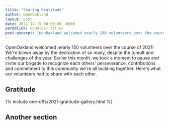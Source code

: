 ```yaml
---
title: "Sharing Gratitude"
author: OpenOakland
layout: post
date: 2021-12-15 00:00:00 -0800
permalink: updates/:title/
post-excerpt: "penOakland welcomed nearly 150 volunteers over the course of 2021! We're blown away by the dedication of so many, despite the tumult and challenges of the year. Earlier this month, we took a moment to pause and invite our brigade to recognize each others' perseverance, contributions and commitment to this community we're all building together. Here's what our volunteers had to share with each other..."
---
```


OpenOakland welcomed nearly 150 volunteers over the course of 2021! We're blown away by the dedication of so many, despite the tumult and challenges of the year. Earlier this month, we took a moment to pause and invite our brigade to recognize each others' perseverance, contributions and commitment to this community we're all building together. Here's what our volunteers had to share with each other.

## Gratitude

{% include one-offs/2021-gratitude-gallery.html %}

## Another section
